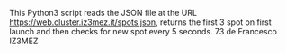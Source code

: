 This Python3 script reads the JSON file at the URL https://web.cluster.iz3mez.it/spots.json, returns the first 3 spot on first launch and then checks for new spot every 5 seconds.
73 de Francesco IZ3MEZ
